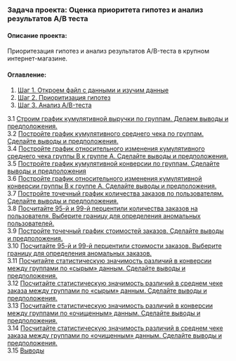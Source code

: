 ### Задача  проекта: Оценка приоритета гипотез и анализ результатов A/B теста

#### Описание проекта:

Приоритезация гипотез и анализ результатов A/B-теста в крупном интернет-магазине.

#### Оглавление:
1. [Шаг 1. Откроем файл с данными и изучим данные](#step1)
2. [Шаг 2. Приоритизация гипотез](#step2)
3. [Шаг 3. Анализ A/B-теста](#step3)

3.1 [Строим график кумулятивной выручки по группам. Делаем выводы и предположения.](#step4)<br>
3.2 [Постройте график кумулятивного среднего чека по группам. Сделайте выводы и предположения.](#step5)<br>
3.4 [Постройте график относительного изменения кумулятивного среднего чека группы B к группе A. Сделайте выводы и предположения.](#step6)<br>
3.5 [Постройте график кумулятивной конверсии по группам. Сделайте выводы и предположения](#step7)<br>
3.6 [Постройте график относительного изменения кумулятивной конверсии группы B к группе A. Сделайте выводы и предположения.](#step8)<br>
3.7 [Постройте точечный график количества заказов по пользователям. Сделайте выводы и предположения.](#step9)<br>
3.8 [Посчитайте 95-й и 99-й перцентили количества заказов на пользователя. Выберите границу для определения аномальных пользователей.](#step10)<br>
3.9 [Постройте точечный график стоимостей заказов. Сделайте выводы и предположения.](#step11)<br>
3.10 [Посчитайте 95-й и 99-й перцентили стоимости заказов. Выберите границу для определения аномальных заказов.](#step12)<br>
3.11 [Посчитайте статистическую значимость различий в конверсии между группами по «сырым» данным. Сделайте выводы и предположения.](#step13)<br>
3.12 [Посчитайте статистическую значимость различий в среднем чеке заказа между группами по «сырым» данным. Сделайте выводы и предположения.](#step14)<br>
3.13 [Посчитайте статистическую значимость различий в конверсии между группами по «очищенным» данным. Сделайте выводы и предположения.](#step15)<br>
3.14 [Посчитайте статистическую значимость различий в среднем чеке заказа между группами по «очищенным» данным. Сделайте выводы и предположения.](#step16)<br>
3.15 [Выводы](#step17)<br>
